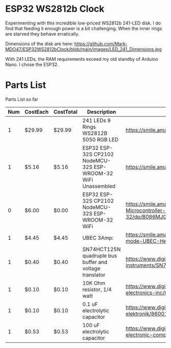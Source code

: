 # ESP32 WS2812b Clock
Experimenting with this incredible low-priced WS2812b 241-LED disk. I do find that feeding it enough power is a bit challenging. When the inner rings are starved they behave erratically.

Dimensions of the disk are here: https://github.com/Mark-MDO47/ESP32WS2812bClock/blob/main/images/LED_241_Dimensions.jpg

With 241 LEDs, the RAM requirements exceed my old standby of Arduino Nano.  I chose the ESP32.


# Parts List
Parts List so far

| Num | CostEach | CostTotal | Description | Source |
| --- | --- | --- | --- | --- |
| 1 | $29.99 | $29.99 | 241 LEDs 9 Rings WS2812B 5050 RGB LED | https://smile.amazon.com/gp/product/B083VWVP3J/ |
| 1 | $5.16 | $5.16 | ESP32 ESP-32S CP2102 NodeMCU-32S ESP-WROOM-32 WiFi Unassembled | https://smile.amazon.com/gp/product/B08DQQ8CBP/ |
| 0 | $6.00 | $0.00 | ESP32 ESP-32S CP2102 NodeMCU-32S ESP-WROOM-32 WiFi | https://smile.amazon.com/DORHEA-Development-Microcontroller-NodeMCU-32S-ESP-WROOM-32/dp/B086MJGFVV/ |
| 1 | $4.45 | $4.45 | UBEC 3Amp: | https://smile.amazon.com/2-Pieces-Hobbywing-Switch-mode-UBEC-Helicopter-Quadcopter/dp/B01GHMW0C0 |
| 1 | $0.40 | $0.40 | SN74HCT125N quadruple bus buffer and voltage translator | https://www.digikey.com/product-detail/en/texas-instruments/SN74HCT125N/296-8386-5-ND/376860 |
| 1 | $0.10 | $0.10 | 10K Ohm resistor, 1/4 watt | https://www.digikey.com/en/products/detail/stackpole-electronics-inc/CF14JT10K0/1741265 |
| 1 | $0.10 | $0.10 | 0.1 uF electrolytic capacitor | https://www.digikey.com/en/products/detail/w%C3%BCrth-elektronik/860010672001/5728608 |
| 1 | $0.53 | $0.53 | 100 uF electrolytic capacitor | https://www.digikey.com/en/products/detail/panasonic-electronic-components/ECA-2AM101/245067 |
